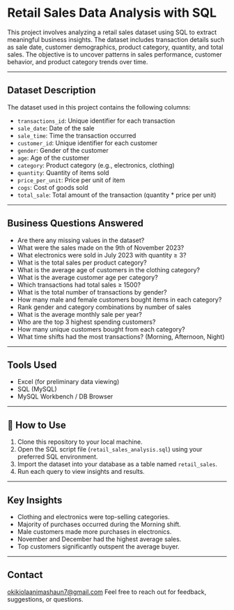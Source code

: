 # Retail Sales Data Analysis with SQL
This project involves analyzing a retail sales dataset using SQL to extract meaningful business insights. The dataset includes transaction details such as sale date, customer demographics, product category, quantity, and total sales. The objective is to uncover patterns in sales performance, customer behavior, and product category trends over time.

---
## Dataset Description

The dataset used in this project contains the following columns:

- `transactions_id`: Unique identifier for each transaction  
- `sale_date`: Date of the sale  
- `sale_time`: Time the transaction occurred  
- `customer_id`: Unique identifier for each customer  
- `gender`: Gender of the customer  
- `age`: Age of the customer  
- `category`: Product category (e.g., electronics, clothing)  
- `quantity`: Quantity of items sold  
- `price_per_unit`: Price per unit of item  
- `cogs`: Cost of goods sold  
- `total_sale`: Total amount of the transaction (quantity * price per unit)  

---

## Business Questions Answered

- Are there any missing values in the dataset?
- What were the sales made on the 9th of November 2023?
- What electronics were sold in July 2023 with quantity ≥ 3?
- What is the total sales per product category?
- What is the average age of customers in the clothing category?
- What is the average customer age per category?
- Which transactions had total sales ≥ 1500?
- What is the total number of transactions by gender?
- How many male and female customers bought items in each category?
- Rank gender and category combinations by number of sales
- What is the average monthly sale per year?
- Who are the top 3 highest spending customers?
- How many unique customers bought from each category?
- What time shifts had the most transactions? (Morning, Afternoon, Night)

---

## Tools Used
- Excel (for preliminary data viewing)
- SQL (MySQL)
- MySQL Workbench / DB Browser

---
## 📂 How to Use
1. Clone this repository to your local machine.
2. Open the SQL script file (`retail_sales_analysis.sql`) using your preferred SQL environment.
3. Import the dataset into your database as a table named `retail_sales`.
4. Run each query to view insights and results.

---

##  Key Insights

- Clothing and electronics were top-selling categories.
- Majority of purchases occurred during the Morning shift.
- Male customers made more purchases in electronics.
- November and December had the highest average sales.
- Top customers significantly outspent the average buyer.

---

## Contact

okikiolaanimashaun7@gmail.com
Feel free to reach out for feedback, suggestions, or questions.
